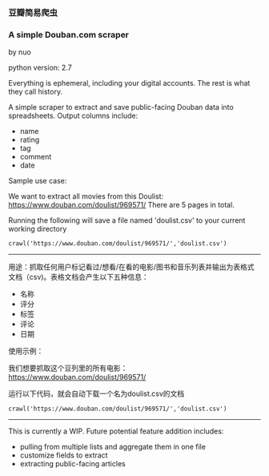 ### 豆瓣简易爬虫 ###
### A simple Douban.com scraper ###

by nuo

python version: 2.7

Everything is ephemeral, including your digital accounts. The rest is what they call history.

A simple scraper to extract and save public-facing Douban data into spreadsheets. Output columns include:
- name
- rating
- tag
- comment
- date

Sample use case:

We want to extract all movies from this Doulist: https://www.douban.com/doulist/969571/
There are 5 pages in total.

Running the following will save a file named 'doulist.csv' to your current working directory
```
crawl('https://www.douban.com/doulist/969571/','doulist.csv')
```
--------
用途：抓取任何用户标记看过/想看/在看的电影/图书和音乐列表并输出为表格式文档（csv)。表格文档会产生以下五种信息：

- 名称
- 评分
- 标签
- 评论
- 日期

使用示例：

我们想要抓取这个豆列里的所有电影：https://www.douban.com/doulist/969571/

运行以下代码，就会自动下载一个名为doulist.csv的文档
```
crawl('https://www.douban.com/doulist/969571/','doulist.csv')
```
---------

This is currently a WIP. Future potential feature addition includes:
- pulling from multiple lists and aggregate them in one file
- customize fields to extract
- extracting public-facing articles 
